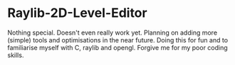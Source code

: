 # Raylib-2D-Level-Editor

Nothing special. Doesn't even really work yet.
Planning on adding more (simple) tools and optimisations in the near future.
Doing this for fun and to familiarise myself with C, raylib and opengl.
Forgive me for my poor coding skills.

